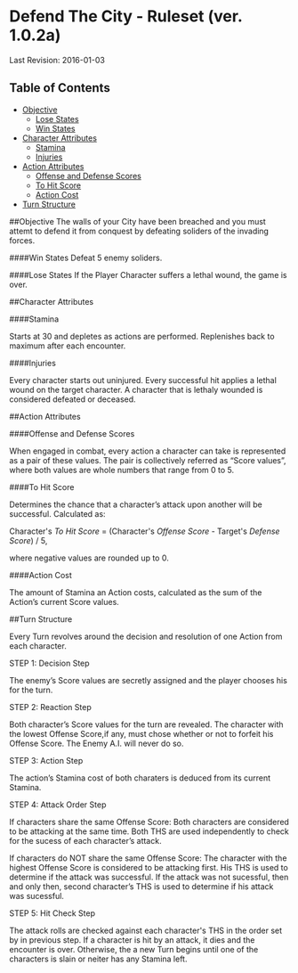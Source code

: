 # Defend The City - Ruleset (ver. 1.0.2a)
Last Revision: 2016-01-03

## Table of Contents
- [Objective](#objective)
    - [Lose States](#lose-states)
    - [Win States](#win-states)
- [Character Attributes](#character-attributes)
  - [Stamina](#stamina)
  - [Injuries](#injuries)
- [Action Attributes](#action-attributes)
  - [Offense and Defense Scores](#offense-and-defense-scores)
  - [To Hit Score](#to-hit-score)
  - [Action Cost](#action-cost)
- [Turn Structure](#turn-structure)
 

##Objective
The walls of your City have been breached and you must attemt to defend it from conquest by defeating soliders of the invading forces.

####Win States
Defeat 5 enemy soliders.

####Lose States
If the Player Character suffers a lethal wound, the game is over.

##Character Attributes

####Stamina

Starts at 30 and depletes as actions are performed. Replenishes back to maximum after each encounter. 

####Injuries

Every character starts out uninjured. 
Every successful hit applies a lethal wound on the target character.
A character that is lethaly wounded is considered defeated or deceased.

##Action Attributes

####Offense and Defense Scores

When engaged in combat, every action a character can take is represented as a pair of these values. 
The pair is collectively referred as “Score values”, where both values are whole numbers that range from 0 to 5.

####To Hit Score

Determines the chance that a character’s attack upon another will be successful. Calculated as: 

Character's *To Hit Score* = (Character's *Offense Score* - Target's *Defense Score*) / 5,

where negative values are rounded up to 0.

####Action Cost

The amount of Stamina an Action costs, calculated as the sum of the Action’s current Score values.

##Turn Structure

Every Turn revolves around the decision and resolution of one Action from each character.

STEP 1: Decision Step

The enemy’s Score values are secretly assigned and the player chooses his for the turn.

STEP 2: Reaction Step

Both character’s Score values for the turn are revealed. 
The character with the lowest Offense Score,if any, must chose whether or not to forfeit his Offense Score.
The Enemy A.I. will never do so.

STEP 3: Action Step

The action’s Stamina cost of both charaters is deduced from its current Stamina.

STEP 4: Attack Order Step

If characters share the same Offense Score:
Both characters are considered to be attacking at the same time. 
Both THS are used independently to check for the sucess of each character’s attack.

If characters do NOT share the same Offense Score:
The character with the highest Offense Score is considered to be attacking first. 
His THS is used to determine if the attack was successful. 
If the attack was not sucessful, then and only then, second character’s THS is used to determine if his attack was sucessful. 

STEP 5: Hit Check Step

The attack rolls are checked against each character's THS in the order set by in previous step.
If a character is hit by an attack, it dies and the encounter is over. 
Otherwise, the a new Turn begins until one of the characters is slain or neiter has any Stamina left.

